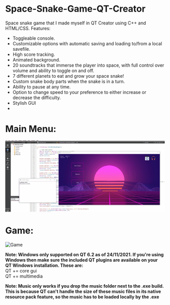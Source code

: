 # Space-Snake-Game-QT-Creator
Space snake game that I made myself in QT Creator using C++ and HTML/CSS.
Features:
- Toggleable console.
- Customizable options with automatic saving and loading to/from a local savefile. 
- High score tracking. 
- Animated background.
- 20 soundtracks that immerse the player into space, with full control over volume and ability to toggle on and off. 
- 7 different planets to eat and grow your space snake!
- Custom snake body parts when the snake is in a turn.
- Ability to pause at any time.
- Option to change speed to your preference to either increase or decrease the difficulty.
- Stylish GUI
- 
  
  # Main Menu:  
  ![Main Menu](https://github.com/LeckerenSirupwaffeln/Space-Snake-Game-QT-Creator/blob/main/startmenu.gif?raw=true)
  
  # Game:  
  ![Game](https://github.com/LeckerenSirupwaffeln/Space-Snake-Game-QT-Creator/blob/main/game.gif?raw=true)
  
  
  
  
  
   
  **Note: Windows only supported on QT 6.2 as of 24/11/2021. If you're using Windows then make sure the included QT plugins are available on your QT Windows installation. These are:**  
QT += core gui  
QT += multimedia

  **Note: Music only works if you drop the music folder next to the .exe build. This is because QT can't handle the size of these music files in its native resource pack feature, so the music has to be loaded locally by the .exe** 
  
  
